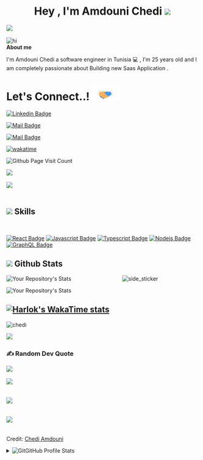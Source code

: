 <h1 align="center"><b>Hey , I'm Amdouni Chedi </b><img src="https://media.giphy.com/media/hvRJCLFzcasrR4ia7z/giphy.gif" width="35"></h1>

<p align="center">

  <a href="https://github.com/DenverCoder1/readme-typing-svg"><img src="https://readme-typing-svg.herokuapp.com?font=Time+New+Roman&color=cyan&size=25&center=true&vCenter=true&width=600&height=100&lines=Hey!+It's+ChediAmdouni..&hearts;++;Self-taught+Full+Stack+Web+Developer,;Software-Engineer,;Love+to+learn+new+stuffs..<3"></a>

</p>



<!--

<p align="center">

## [![Typing SVG](https://readme-typing-svg.herokuapp.com?font=Architects+Daughter&color=0099DD&size=30&lines=Hey!+It's+Ben+Ismail+Aziz!;Computer+Science+Student;Full+Stack+Web+Developer;Freelancer;DS%20|%20AI%20|%20ML%20Enthusiastic;Always%20learning%20new%20things)](https://github.com/AzizBenIsmail) 

  </p> -->

  

<!--  Ceci mon Avatar-->

<img title="My Avatar" align="left" src="assets/images/Aziz.png"  width="500px" alt="hi" >



<!--  About me -->

<!--## <picture><img src = "assets/about_me.gif" width = 50px></picture> **About me**-->

**About me**



I'm Amdouni Chedi a software engineer in Tunisia 💻 , I'm 25 years old and I am completely passionate about Building new Saas Application .



<!-- Let's Connect..! -->

# <b> Let's Connect..!</b><img src="https://github.com/0xAbdulKhalid/0xAbdulKhalid/raw/main/assets/mdImages/handshake.gif" width ="80">





[![Linkedin Badge](https://img.shields.io/badge/-AzizBenIsmail-0e76a8?style=flat&labelColor=0e76a8&logo=linkedin&logoColor=white)](https://www.linkedin.com/in/amdouni-chedi-220b07206/) 

[![Mail Badge](https://img.shields.io/badge/-@AzizBenIsmail-e84393?style=flat&labelColor=e84393&logo=instagram&logoColor=white)](https://www.instagram.com/chediamdouni/)

[![Mail Badge](https://img.shields.io/badge/-AzizBenIsmail-c0392b?style=flat&labelColor=c0392b&logo=gmail&logoColor=white)](mailto:chedi.amdouni.nb@gmail.com)



<!-- YouTube Channel Views /GitHub followers /visitors/Age  -->



[![wakatime](https://wakatime.com/badge/user/c0a37276-8396-4881-b56d-232ffd4059dc/project/2c199d38-84a2-4054-9b13-a685f16d5160.svg)](https://wakatime.com/badge/user/c0a37276-8396-4881-b56d-232ffd4059dc/project/2c199d38-84a2-4054-9b13-a685f16d5160)

<!--![visitors](https://visitor-badge.glitch.me/badge?page_id=AzizBenIsmail.AzizBenIsmail)-->

![Github Page Visit Count](https://komarev.com/ghpvc/?username=chediamdouni)

<img src="https://img.shields.io/badge/Age-24-blue" />



<!-- Ligne  -->

<img src="https://user-images.githubusercontent.com/73097560/115834477-dbab4500-a447-11eb-908a-139a6edaec5c.gif"><br><br>

<!-- TODO: Add last video link 



- 🔭 I’m currently working at @Home

- 🤔 Im currently trying to set up SaaS solutions for companies. 

- 📫 How to reach me: amdouni.chedi.nb@gmail.com.


-->





<!-- Skills  -->

## <img src="https://media2.giphy.com/media/QssGEmpkyEOhBCb7e1/giphy.gif?cid=ecf05e47a0n3gi1bfqntqmob8g9aid1oyj2wr3ds3mg700bl&rid=giphy.gif" width ="25"><b> Skills</b>

<br>



<!-- TODO: Make technologies links takes you to repositories -->



[![React Badge](https://img.shields.io/badge/-React-61DBFB?style=for-the-badge&labelColor=black&logo=react&logoColor=61DBFB)](#) [![Javascript Badge](https://img.shields.io/badge/-Javascript-F0DB4F?style=for-the-badge&labelColor=black&logo=javascript&logoColor=F0DB4F)](#) [![Typescript Badge](https://img.shields.io/badge/-Typescript-007acc?style=for-the-badge&labelColor=black&logo=typescript&logoColor=007acc)](#) [![Nodejs Badge](https://img.shields.io/badge/-Nodejs-3C873A?style=for-the-badge&labelColor=black&logo=node.js&logoColor=3C873A)](#) [![GraphQL Badge](https://img.shields.io/badge/-GraphQl-e535ab?style=for-the-badge&labelColor=black&logo=node.js&logoColor=e535ab)](#)



<!-- Github Stats   -->

## <img src="https://media.giphy.com/media/iY8CRBdQXODJSCERIr/giphy.gif" width="35"><b> Github Stats </b>

<img align="right" width=200px height=200px alt="side_sticker" src="https://media.giphy.com/media/TEnXkcsHrP4YedChhA/giphy.gif" />



![Your Repository's Stats](https://github-readme-stats.vercel.app/api/top-langs/?username=chediamdouni&show_icons=true&locale=en&layout=compact&langs_count=50&theme=algolia)

![Your Repository's Stats](https://github-readme-stats.vercel.app/api?username=chediamdouni&show_icons=true&theme=radical)

## [![Harlok's WakaTime stats](https://github-readme-stats.vercel.app/api/wakatime?username=chedi)](https://github.com/anuraghazra/github-readme-stats)

<p><img align="center" src="https://github-readme-streak-stats.herokuapp.com/?user=chediamdouni&&theme=algolia" alt="chedi" /></p>



![](https://github-readme-activity-graph.vercel.app/graph?username=chediamdouni&theme=react)



### ✍️ Random Dev Quote

![](https://quotes-github-readme.vercel.app/api?type=horizontal&theme=radical)



<img src="https://user-images.githubusercontent.com/73097560/115834477-dbab4500-a447-11eb-908a-139a6edaec5c.gif"><br><br>




<img src="https://user-images.githubusercontent.com/73097560/115834477-dbab4500-a447-11eb-908a-139a6edaec5c.gif"><br><br>

<img src="https://user-images.githubusercontent.com/73097560/115834477-dbab4500-a447-11eb-908a-139a6edaec5c.gif"><br><br>



Credit: [Chedi Amdouni](https://github.com/chediamdouni) 


<details> 

  <summary>  <img src="./assets/giphy.gif" width="30px" alt="Git"/>GitHub Profile Stats </summary>

  <div>

  <samp>

      <br/>

            <p align="center">

      </p>

        <p align="center">

          <a href="https://github.com/chediamdouni/">

          <img width="45%" src="https://github-profile-summary-cards.vercel.app/api/cards/repos-per-language?username=chediamdouni&theme=gruvbox&layout=compact&hide_border=true"

          alt="1999AZZAR :: Top Langs by repo" />

          <img width="45%" src="https://github-profile-summary-cards.vercel.app/api/cards/most-commit-language?username=chediamdouni&theme=gruvbox&layout=compact&hide_border=true"

          alt="1999AZZAR :: Top Langs by commit" />

          </a>

        </p>

    <br>



## <img src="https://media.giphy.com/media/dxIWYNNVCxFXdP76XE/giphy.gif" width ="25"><b> Trophies</b>



[![trophy](https://github-profile-trophy.vercel.app/?username=chediamdouni&theme=nord&column=7)](https://github.com/Naderab/github-profile-trophy)



<br>

</details>









[reactplaylist]: https://www.youtube.com/watch?v=KxXXEL-k47Y&list=PLvXDmnBbOF7RnYiZvDwl2Pzcs2kfi10wd

[vscodetutorial]: https://www.youtube.com/watch?v=Bkie2ai8qeE&t=8s

[htmltutorial]: https://www.youtube.com/watch?v=VK6MXVxOsws&t=27s

[javascripttutorial]: https://www.youtube.com/watch?v=D-LHKvmX37E

